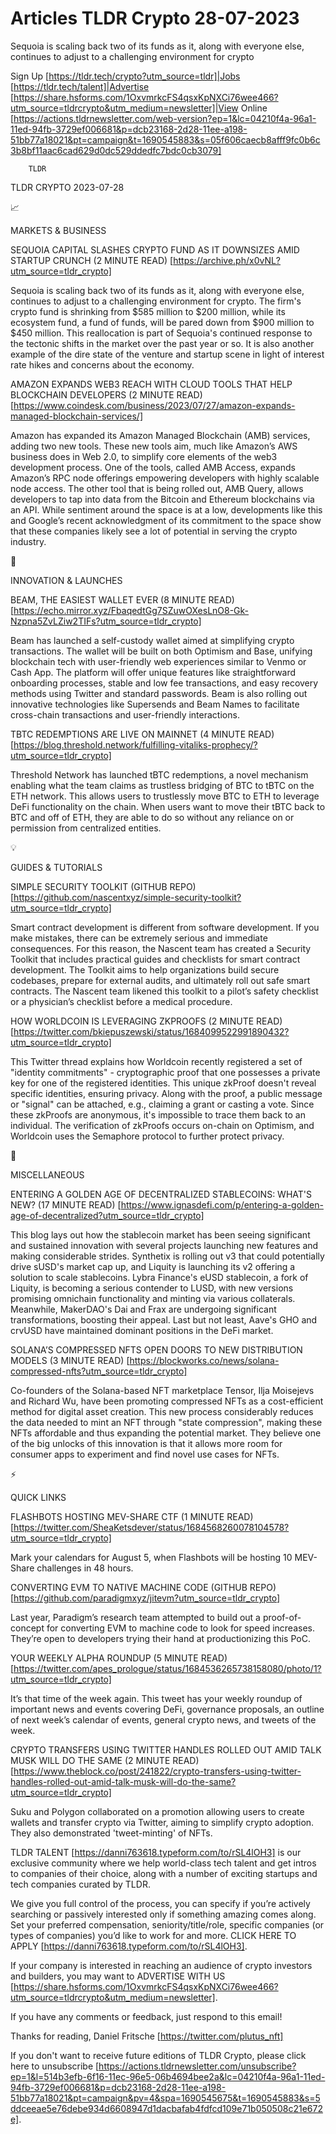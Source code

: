 # Articles TLDR Crypto 28-07-2023

Sequoia is scaling back two of its funds as it, along with everyone
else, continues to adjust to a challenging environment for crypto  

Sign Up [https://tldr.tech/crypto?utm_source=tldr]|Jobs
[https://tldr.tech/talent]|Advertise
[https://share.hsforms.com/1OxvmrkcFS4qsxKpNXCi76wee466?utm_source=tldrcrypto&utm_medium=newsletter]|View
Online
[https://actions.tldrnewsletter.com/web-version?ep=1&lc=04210f4a-96a1-11ed-94fb-3729ef006681&p=dcb23168-2d28-11ee-a198-51bb77a18021&pt=campaign&t=1690545883&s=05f606caecb8afff9fc0b6c3b8bf11aac6cad629d0dc529ddedfc7bdc0cb3079]


		TLDR 

TLDR CRYPTO 2023-07-28

📈

MARKETS & BUSINESS

SEQUOIA CAPITAL SLASHES CRYPTO FUND AS IT DOWNSIZES AMID STARTUP
CRUNCH (2 MINUTE READ)
[https://archive.ph/x0vNL?utm_source=tldr_crypto]

Sequoia is scaling back two of its funds as it, along with everyone
else, continues to adjust to a challenging environment for crypto. The
firm's crypto fund is shrinking from $585 million to $200 million,
while its ecosystem fund, a fund of funds, will be pared down from
$900 million to $450 million. This reallocation is part of Sequoia's
continued response to the tectonic shifts in the market over the past
year or so. It is also another example of the dire state of the
venture and startup scene in light of interest rate hikes and concerns
about the economy.

AMAZON EXPANDS WEB3 REACH WITH CLOUD TOOLS THAT HELP BLOCKCHAIN
DEVELOPERS (2 MINUTE READ)
[https://www.coindesk.com/business/2023/07/27/amazon-expands-managed-blockchain-services/]

Amazon has expanded its Amazon Managed Blockchain (AMB) services,
adding two new tools. These new tools aim, much like Amazon’s AWS
business does in Web 2.0, to simplify core elements of the web3
development process. One of the tools, called AMB Access, expands
Amazon’s RPC node offerings empowering developers with highly
scalable node access. The other tool that is being rolled out, AMB
Query, allows developers to tap into data from the Bitcoin and
Ethereum blockchains via an API. While sentiment around the space is
at a low, developments like this and Google’s recent acknowledgment
of its commitment to the space show that these companies likely see a
lot of potential in serving the crypto industry.

🚀

INNOVATION & LAUNCHES

BEAM, THE EASIEST WALLET EVER (8 MINUTE READ)
[https://echo.mirror.xyz/FbaqedtGg7SZuwOXesLnO8-Gk-Nzpna5ZvLZiw2TIFs?utm_source=tldr_crypto]

Beam has launched a self-custody wallet aimed at simplifying crypto
transactions. The wallet will be built on both Optimism and Base,
unifying blockchain tech with user-friendly web experiences similar to
Venmo or Cash App. The platform will offer unique features like
straightforward onboarding processes, stable and low fee transactions,
and easy recovery methods using Twitter and standard passwords. Beam
is also rolling out innovative technologies like Supersends and Beam
Names to facilitate cross-chain transactions and user-friendly
interactions.

TBTC REDEMPTIONS ARE LIVE ON MAINNET (4 MINUTE READ)
[https://blog.threshold.network/fulfilling-vitaliks-prophecy/?utm_source=tldr_crypto]

Threshold Network has launched tBTC redemptions, a novel mechanism
enabling what the team claims as trustless bridging of BTC to tBTC on
the ETH network. This allows users to trustlessly move BTC to ETH to
leverage DeFi functionality on the chain. When users want to move
their tBTC back to BTC and off of ETH, they are able to do so without
any reliance on or permission from centralized entities.

💡

GUIDES & TUTORIALS

SIMPLE SECURITY TOOLKIT (GITHUB REPO)
[https://github.com/nascentxyz/simple-security-toolkit?utm_source=tldr_crypto]

Smart contract development is different from software development. If
you make mistakes, there can be extremely serious and immediate
consequences. For this reason, the Nascent team has created a Security
Toolkit that includes practical guides and checklists for smart
contract development. The Toolkit aims to help organizations build
secure codebases, prepare for external audits, and ultimately roll out
safe smart contracts. The Nascent team likened this toolkit to a
pilot’s safety checklist or a physician’s checklist before a
medical procedure.

HOW WORLDCOIN IS LEVERAGING ZKPROOFS (2 MINUTE READ)
[https://twitter.com/bkiepuszewski/status/1684099522991890432?utm_source=tldr_crypto]

This Twitter thread explains how Worldcoin recently registered a set
of "identity commitments" - cryptographic proof that one possesses a
private key for one of the registered identities. This unique zkProof
doesn't reveal specific identities, ensuring privacy. Along with the
proof, a public message or "signal" can be attached, e.g., claiming a
grant or casting a vote. Since these zkProofs are anonymous, it's
impossible to trace them back to an individual. The verification of
zkProofs occurs on-chain on Optimism, and Worldcoin uses the Semaphore
protocol to further protect privacy.

🦄

MISCELLANEOUS

ENTERING A GOLDEN AGE OF DECENTRALIZED STABLECOINS: WHAT'S NEW? (17
MINUTE READ)
[https://www.ignasdefi.com/p/entering-a-golden-age-of-decentralized?utm_source=tldr_crypto]

This blog lays out how the stablecoin market has been seeing
significant and sustained innovation with several projects launching
new features and making considerable strides. Synthetix is rolling out
v3 that could potentially drive sUSD's market cap up, and Liquity is
launching its v2 offering a solution to scale stablecoins. Lybra
Finance's eUSD stablecoin, a fork of Liquity, is becoming a serious
contender to LUSD, with new versions promising omnichain functionality
and minting via various collaterals. Meanwhile, MakerDAO's Dai and
Frax are undergoing significant transformations, boosting their
appeal. Last but not least, Aave's GHO and crvUSD have maintained
dominant positions in the DeFi market.

SOLANA’S COMPRESSED NFTS OPEN DOORS TO NEW DISTRIBUTION MODELS (3
MINUTE READ)
[https://blockworks.co/news/solana-compressed-nfts?utm_source=tldr_crypto]

Co-founders of the Solana-based NFT marketplace Tensor, Ilja Moisejevs
and Richard Wu, have been promoting compressed NFTs as a
cost-efficient method for digital asset creation. This new process
considerably reduces the data needed to mint an NFT through "state
compression", making these NFTs affordable and thus expanding the
potential market. They believe one of the big unlocks of this
innovation is that it allows more room for consumer apps to experiment
and find novel use cases for NFTs.

⚡

QUICK LINKS

FLASHBOTS HOSTING MEV-SHARE CTF (1 MINUTE READ)
[https://twitter.com/SheaKetsdever/status/1684568260078104578?utm_source=tldr_crypto]

Mark your calendars for August 5, when Flashbots will be hosting 10
MEV-Share challenges in 48 hours.

CONVERTING EVM TO NATIVE MACHINE CODE (GITHUB REPO)
[https://github.com/paradigmxyz/jitevm?utm_source=tldr_crypto]

Last year, Paradigm’s research team attempted to build out a
proof-of-concept for converting EVM to machine code to look for speed
increases. They’re open to developers trying their hand at
productionizing this PoC.

YOUR WEEKLY ALPHA ROUNDUP (5 MINUTE READ)
[https://twitter.com/apes_prologue/status/1684536265738158080/photo/1?utm_source=tldr_crypto]

It’s that time of the week again. This tweet has your weekly roundup
of important news and events covering DeFi, governance proposals, an
outline of next week’s calendar of events, general crypto news, and
tweets of the week.

CRYPTO TRANSFERS USING TWITTER HANDLES ROLLED OUT AMID TALK MUSK WILL
DO THE SAME (2 MINUTE READ)
[https://www.theblock.co/post/241822/crypto-transfers-using-twitter-handles-rolled-out-amid-talk-musk-will-do-the-same?utm_source=tldr_crypto]

Suku and Polygon collaborated on a promotion allowing users to create
wallets and transfer crypto via Twitter, aiming to simplify crypto
adoption. They also demonstrated 'tweet-minting' of NFTs.

TLDR TALENT [https://danni763618.typeform.com/to/rSL4lOH3] is our
exclusive community where we help world-class tech talent and get
intros to companies of their choice, along with a number of exciting
startups and tech companies curated by TLDR.

We give you full control of the process, you can specify if you’re
actively searching or passively interested only if something amazing
comes along. Set your preferred compensation, seniority/title/role,
specific companies (or types of companies) you’d like to work for
and more. CLICK HERE TO APPLY
[https://danni763618.typeform.com/to/rSL4lOH3].

If your company is interested in reaching an audience of crypto
investors and builders, you may want to ADVERTISE WITH US
[https://share.hsforms.com/1OxvmrkcFS4qsxKpNXCi76wee466?utm_source=tldrcrypto&utm_medium=newsletter].


If you have any comments or feedback, just respond to this email! 

Thanks for reading, 
Daniel Fritsche [https://twitter.com/plutus_nft] 

If you don't want to receive future editions of TLDR Crypto, please
click here to unsubscribe
[https://actions.tldrnewsletter.com/unsubscribe?ep=1&l=514b3efb-6f16-11ec-96e5-06b4694bee2a&lc=04210f4a-96a1-11ed-94fb-3729ef006681&p=dcb23168-2d28-11ee-a198-51bb77a18021&pt=campaign&pv=4&spa=1690545675&t=1690545883&s=5ddceeae5e76debe934d6608947d1dacbafab4fdfcd109e71b050508c21e672e].